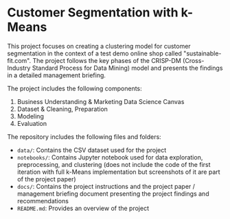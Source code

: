 # Customer Segmentation with k-Means

This project focuses on creating a clustering model for customer segmentation in the context of a test demo online shop called "sustainable-fit.com". The project follows the key phases of the CRISP-DM (Cross-Industry Standard Process for Data Mining) model and presents the findings in a detailed management briefing.

The project includes the following components:

1. Business Understanding & Marketing Data Science Canvas
2. Dataset & Cleaning, Preparation
4. Modeling
5. Evaluation

The repository includes the following files and folders:
- `data/`: Contains the CSV dataset used for the project
- `notebooks/`: Contains Jupyter notebook used for data exploration, preprocessing, and clustering (does not include the code of the first iteration with full k-Means implementation but screenshots of it are part of the project paper)
- `docs/`: Contains the project instructions and the project paper / management briefing document presenting the project findings and recommendations
- `README.md`: Provides an overview of the project
